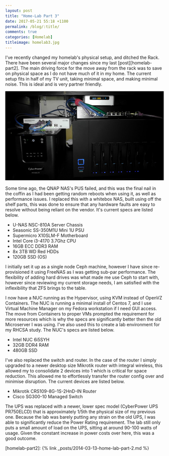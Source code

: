```yaml
---
layout: post
title: "Home-Lab Part 3"
date: 2017-05-21 55:18 +1100
permalink: /blog/:title/
comments: true
categories: [Homelab]
titleimage: homelab3.jpg
---
```


I've recently changed my homelab's physical setup, and ditched the Rack. There have been several major changes since my last [post][homelab-part2]. The main driving force for the move away from the rack was to save on physical space as I do not have much of it in my home. The current setup fits in half of my TV unit, taking minimal space, and making minimal noise. This is ideal and is very partner friendly.

<div class="box alt">
    <div class="row uniform 50%">
        <div class="12u centre">
            <span class="image 12u">
                <img class="post-img centre" src="/assets/images/blog/lab3.jpg" title="My current Home-Lab" alt="My current Home-Lab">
            </span>
        </div>
    </div>
</div>

Some time ago, the QNAP NAS's PUS failed, and this was the final nail in the coffin as I had been getting random reboots when using it, as well as performance issues. I replaced this with a whitebox NAS, built using off the shelf parts, this was done to ensure that any hardware faults are easy to resolve without being reliant on the vendor. It's current specs are listed below.

* U-NAS NSC-810A Server Chassis
* Seasonic SS-350M1U Mini 1U PSU
* Supermicro X10SLM-F Motherboard
* Intel Core i3-4170 3.7Ghz CPU
* 16GB ECC DDR3 RAM
* 8x 3TB WD Red HDDs
* 120GB SSD (OS)

I initially set it up as a single node Ceph machine, however I have since re-provisioned it using FreeNAS as I was getting sub-par performance. The flexibility of adding hard drives was what made me use Ceph to start with, however since reviewing my current storage needs, I am satisfied with the inflexibility that ZFS brings to the table.

I now have a NUC running as the Hypervisor, using KVM instead of OpenVZ Containers. The NUC is running a minimal install of Centos 7, and I use Virtual Machine Manager on my Fedora workstation if I need GUI access. The move from Containers to proper VMs prompted the requirement for more resources which is why the specs are significantly better then the old Microserver I was using. I've also used this to create a lab environment for my RHCSA study. The NUC's specs are listed below.

* Intel NUC 6i5SYH
* 32GB DDR4 RAM
* 480GB SSD

I've also replaced the switch and router. In the case of the router I simply upgraded to a newer desktop size Mikrotik router with integral wireless, this allowed my to consolidate 2 devices into 1 which is critical for space reduction. This allowed me to effortlessly transfer the router config over and minimise disruption. The current devices are listed below.

* Mikrotik CRS109-8G-1S-2HnD-IN Router
* Cisco SG300-10 Managed Switch

The UPS was replaced with a newer, lower spec model (CyberPower UPS PR750ELCD) that is approximately 1/5th the physical size of my previous one. Because the lab was barely putting any strain on the old UPS, I was able to significantly reduce the Power Rating requirement. The lab still only puts a small amount of load on the UPS, sitting at around 90-100 watts of usage. Given the constant increase in power costs over here, this was a good outcome.

[homelab-part2]: {% link _posts/2014-03-13-home-lab-part-2.md %}
